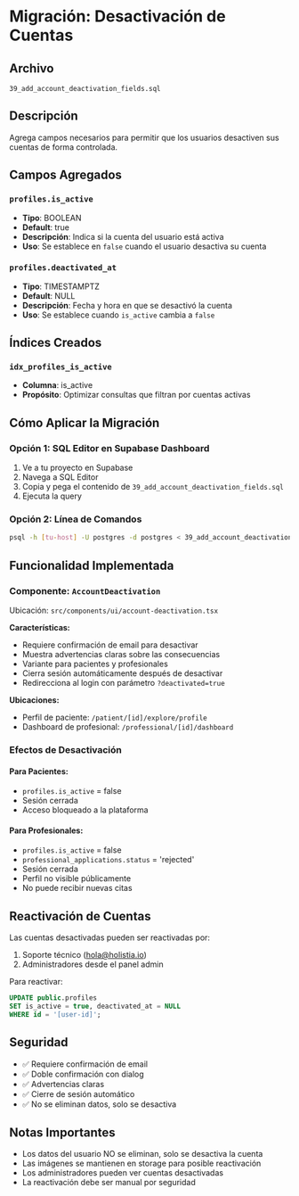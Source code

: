 # Migración: Desactivación de Cuentas

## Archivo
`39_add_account_deactivation_fields.sql`

## Descripción
Agrega campos necesarios para permitir que los usuarios desactiven sus cuentas de forma controlada.

## Campos Agregados

### `profiles.is_active`
- **Tipo**: BOOLEAN
- **Default**: true
- **Descripción**: Indica si la cuenta del usuario está activa
- **Uso**: Se establece en `false` cuando el usuario desactiva su cuenta

### `profiles.deactivated_at`
- **Tipo**: TIMESTAMPTZ
- **Default**: NULL
- **Descripción**: Fecha y hora en que se desactivó la cuenta
- **Uso**: Se establece cuando `is_active` cambia a `false`

## Índices Creados

### `idx_profiles_is_active`
- **Columna**: is_active
- **Propósito**: Optimizar consultas que filtran por cuentas activas

## Cómo Aplicar la Migración

### Opción 1: SQL Editor en Supabase Dashboard
1. Ve a tu proyecto en Supabase
2. Navega a SQL Editor
3. Copia y pega el contenido de `39_add_account_deactivation_fields.sql`
4. Ejecuta la query

### Opción 2: Línea de Comandos
```bash
psql -h [tu-host] -U postgres -d postgres < 39_add_account_deactivation_fields.sql
```

## Funcionalidad Implementada

### Componente: `AccountDeactivation`
Ubicación: `src/components/ui/account-deactivation.tsx`

**Características:**
- Requiere confirmación de email para desactivar
- Muestra advertencias claras sobre las consecuencias
- Variante para pacientes y profesionales
- Cierra sesión automáticamente después de desactivar
- Redirecciona al login con parámetro `?deactivated=true`

**Ubicaciones:**
- Perfil de paciente: `/patient/[id]/explore/profile`
- Dashboard de profesional: `/professional/[id]/dashboard`

### Efectos de Desactivación

#### Para Pacientes:
- `profiles.is_active` = false
- Sesión cerrada
- Acceso bloqueado a la plataforma

#### Para Profesionales:
- `profiles.is_active` = false
- `professional_applications.status` = 'rejected'
- Sesión cerrada
- Perfil no visible públicamente
- No puede recibir nuevas citas

## Reactivación de Cuentas

Las cuentas desactivadas pueden ser reactivadas por:
1. Soporte técnico (hola@holistia.io)
2. Administradores desde el panel admin

Para reactivar:
```sql
UPDATE public.profiles
SET is_active = true, deactivated_at = NULL
WHERE id = '[user-id]';
```

## Seguridad

- ✅ Requiere confirmación de email
- ✅ Doble confirmación con dialog
- ✅ Advertencias claras
- ✅ Cierre de sesión automático
- ✅ No se eliminan datos, solo se desactiva

## Notas Importantes

- Los datos del usuario NO se eliminan, solo se desactiva la cuenta
- Las imágenes se mantienen en storage para posible reactivación
- Los administradores pueden ver cuentas desactivadas
- La reactivación debe ser manual por seguridad

